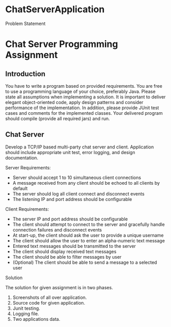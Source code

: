 # ChatServerApplication


Problem Statement

Chat Server Programming Assignment
==================================
Introduction
---------------------
You have to write a program based on provided requirements. You are free to use a programming language of your choice, preferably Java. Please state all assumptions when implementing a solution. It is important to deliver elegant object-oriented code, apply design patterns and consider performance of the implementation. In addition, please provide JUnit test cases and comments for the implemented classes. Your delivered program should compile (provide all required jars) and run.

Chat Server
----------------------
Develop a TCP/IP based multi-party chat server and client. Application should include appropriate unit test, error logging, and design documentation.

Server Requirements:
- Server should accept 1 to 10 simultaneous client connections
- A message received from any client should be echoed to all clients by default
- The server should log all client connect and disconnect events
- The listening IP and port address should be configurable

Client Requirements:
- The server IP and port address should be configurable
- The client should attempt to connect to the server and gracefully handle connection failures and disconnect events
- At start-up, the client should ask the user to provide a unique username
- The client should allow the user to enter an alpha-numeric text message
- Entered text messages should be transmitted to the server
- The client should display received text messages
- The client should be able to filter messages by user
- (Optional) The client should be able to send a message to a selected user



Solution

The solution for given assignment is in two phases.

1.	Screenshots of all over application.
2.	Source code for given application.
3.	Junit testing.
4.	Logging file.
5.	Two applications data.
